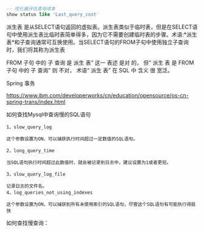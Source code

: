 
```sql
-- 优化器评估查询成本
show status like 'Last_query_cost'
```
派生表 是从SELECT语句返回的虚拟表。派生表类似于临时表，但是在SELECT语句中使用派生表比临时表简单得多，因为它不需要创建临时表的步骤。术语:\*派生表\*和子查询通常可互换使用。当SELECT语句的FROM子句中使用独立子查询时，我们将其称为派生表

FROM 子句 中的 子 查询 是 派生 表” 这一 表述 是对 的， 但“ 派生 表 是 FROM 子句 中的 子 查询” 则 不对， 术语“ 派生 表” 在 SQL 中 含义 很 宽泛。



Spring 事务

https://www.ibm.com/developerworks/cn/education/opensource/os-cn-spring-trans/index.html



如何查找Mysql中查询慢的SQL语句

```
1，slow_query_log

这个参数设置为ON，可以捕获执行时间超过一定数值的SQL语句。

2，long_query_time

当SQL语句执行时间超过此数值时，就会被记录到日志中，建议设置为1或者更短。

3，slow_query_log_file

记录日志的文件名。
4，log_queries_not_using_indexes

这个参数设置为ON，可以捕获到所有未使用索引的SQL语句，尽管这个SQL语句有可能执行得挺快
```



如何查找慢查询：

